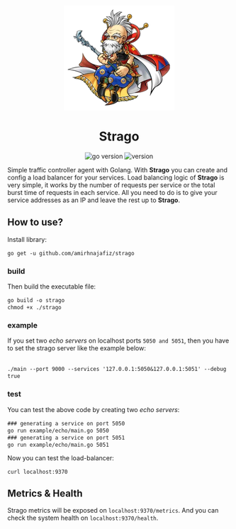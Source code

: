 <p align="center">
  <img src="assets/strago.webp" alt="logo" />
</p>

<h1 align="center">
Strago
</h1>

<p align="center">
    <img src="https://img.shields.io/badge/Go-1.19+-00ADD8?style=for-the-badge&logo=go" alt="go version" />
    <img src="https://img.shields.io/badge/Version-0.1.0-green?style=for-the-badge&logo=github" alt="version" />
</p>

Simple traffic controller agent with Golang. With **Strago** you can create and config a load balancer
for your services. Load balancing logic of **Strago** is very simple, it works by the number of requests per service
or the total burst time of requests in each service. 
All you need to do is to give your service addresses as an IP and leave the rest up to **Strago**.

## How to use?

Install library:

```shell
go get -u github.com/amirhnajafiz/strago
```

### build

Then build the executable file:

```shell
go build -o strago
chmod +x ./strago
```

### example

If you set two _echo servers_ on localhost ports ```5050 and 5051```, then
you have to set the strago server like the example below:

```shell

./main --port 9000 --services '127.0.0.1:5050&127.0.0.1:5051' --debug true
```

### test

You can test the above code by creating two _echo servers_:

```shell
### generating a service on port 5050
go run example/echo/main.go 5050
### generating a service on port 5051
go run example/echo/main.go 5051
```

Now you can test the load-balancer:

```shell
curl localhost:9370
```

## Metrics & Health

Strago metrics will be exposed on ```localhost:9370/metrics```. And you can check the system
health on ```localhost:9370/health```.
